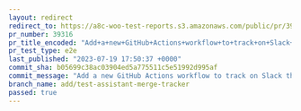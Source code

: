 ```yaml
---
layout: redirect
redirect_to: https://a8c-woo-test-reports.s3.amazonaws.com/public/pr/39316/e2e/index.html
pr_number: 39316
pr_title_encoded: "Add+a+new+GitHub+Actions+workflow+to+track+on+Slack+the+new+PRs+merged+into+the+WooCommerce+repository"
pr_test_type: e2e
last_published: "2023-07-19 17:50:37 +0000"
commit_sha: b05699c38ac03904ed5a775511c5e51992d995af
commit_message: "Add a new GitHub Actions workflow to track on Slack the new PRs merge…"
branch_name: add/test-assistant-merge-tracker
passed: true
---
```

